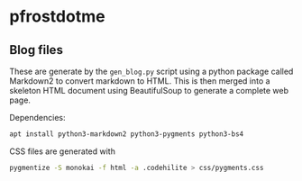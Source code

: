 # pfrostdotme

## Blog files

These are generate by the `gen_blog.py` script using a python package called Markdown2 to convert markdown to HTML. This is then merged into a skeleton HTML document using BeautifulSoup to generate a complete web page.

Dependencies:
```bash
apt install python3-markdown2 python3-pygments python3-bs4
```

CSS files are generated with
```bash
pygmentize -S monokai -f html -a .codehilite > css/pygments.css
```
